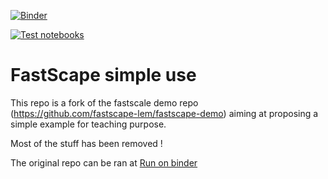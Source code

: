 [![Binder](https://mybinder.org/badge_logo.svg)](https://mybinder.org/v2/gh/jfmoyen/fastscape-demo-teaching/master?labpath=Fastscape.ipynb)

[![Test notebooks](https://github.com/fastscape-lem/fastscape-demo/workflows/Test%20notebooks/badge.svg)](https://github.com/fastscape-lem/fastscape-demo/actions)

# FastScape simple use

This repo is a fork of the fastscale demo repo (https://github.com/fastscape-lem/fastscape-demo) aiming at proposing a simple example for teaching purpose.

Most of the stuff has been removed !

The original repo can be ran at 
[Run on binder](https://mybinder.org/v2/gh/fastscape-lem/fastscape-demo/master?urlpath=lab)

